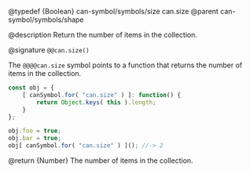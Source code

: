@typedef {Boolean} can-symbol/symbols/size can.size
@parent can-symbol/symbols/shape

@description Return the number of items in the collection.

@signature `@@can.size()`

The `@@@@can.size` symbol points to a function that returns the number of
items in the collection.

```js
const obj = {
	[ canSymbol.for( "can.size" ) ]: function() {
		return Object.keys( this ).length;
	}
};

obj.foo = true;
obj.bar = true;
obj[ canSymbol.for( "can.size" ) ](); //-> 2
```

@return {Number} The number of items in the collection.
